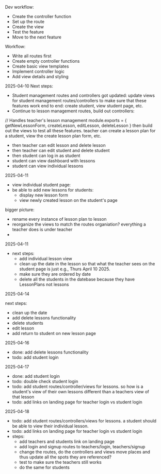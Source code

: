 Dev workflow:

-   Create the controller function
-   Set up the route
-   Create the view
-   Test the feature
-   Move to the next feature

Workflow:

-   Write all routes first
-   Create empty controller functions
-   Create basic view templates
-   Implement controller logic
-   Add view details and styling

2025-04-10
Next steps:

-   Student management routes and controllers got updated: update views for student management routes/controllers to make sure that these features work end to end: create student, view student page, etc.
-   Continue to lesson management routes, build out controllers:

// Handles teacher's lesson management
module.exports = {
getNewLessonForm,
createLesson,
editLesson,
deleteLesson
}
then build out the views to test all these features. teacher can create a lesson plan for a student, view the create lesson plan form, etc.

-   then teacher can edit lesson and delete lesson
-   then teacher can edit student and delete student
-   then student can log in as student
-   student can view dashboard with lessons
-   student can view individual lessons

2025-04-11

-   view individual student page:
-   be able to add new lessons for students:
    -   display new lesson form
    -   view newly created lesson on the student's page

bigger picture:

-   rename every instance of lesson plan to lesson
-   reorganize the views to match the routes organiation? everything a teacher does is under teacher
-

2025-04-11

-   next steps:
    -   add individual lesson view
    -   clean up the date in the lesson so that what the teacher sees on the student page is just e.g., Thurs April 10 2025.
    -   make sure they are ordered by date
    -   delete all the students in the datebase because they have LessonPlans not lessons

2025-04-14

next steps:

-   clean up the date
-   add delete lessons functionality
-   delete students
-   edit lesson
-   add return to student on new lesson page

2025-04-16

-   done: add delete lessons functionality
-   todo: add student login

2025-04-17

-   done: add student login
-   todo: double check student login
-   todo: add student routes/controller/views for lessons. so how is a student's view of their own lessons different than a teachers view of that lesson
-   todo: add links on landing page for teacher login vs student login

2025-04-18

-   todo: add student routes/controllers/views for lessons. a student should be able to view their individual lesson.
-   todo: add links on landing page for teacher login vs student login
-   steps:
    -   add teachers and students link on landing page
    -   add login and signup routes to teachers/login, teachers/signup
    -   change the routes, do the controllers and views move places and thus update all the spots they are referenced?
    -   test to make sure the teachers still works
    -   do the same for students

